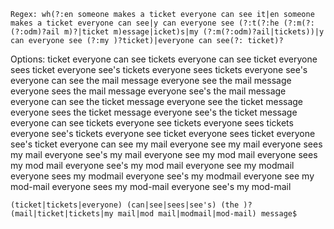 ```
Regex: wh(?:en someone makes a ticket everyone can see it|en someone makes a ticket everyone can see|y can everyone see (?:t(?:he (?:m(?:(?:odm)?ail m)?|ticket m)essage|icket)s|my (?:m(?:odm)?ail|tickets))|y can everyone see (?:my )?ticket)|everyone can see(?: ticket)?
```

Options:
ticket everyone can see
tickets everyone can see
ticket everyone sees
ticket everyone see's
tickets everyone sees
tickets everyone see's
everyone can see the mail message
everyone see the mail message
everyone sees the mail message
everyone see's the mail message
everyone can see the ticket message
everyone see the ticket message
everyone sees the ticket message
everyone see's the ticket message
everyone can see tickets
everyone see tickets
everyone sees tickets
everyone see's tickets
everyone see ticket
everyone sees ticket
everyone see's ticket
everyone can see my mail
everyone see my mail
everyone sees my mail
everyone see's my mail
everyone see my mod mail
everyone sees my mod mail
everyone see's my mod mail
everyone see my modmail
everyone sees my modmail
everyone see's my modmail
everyone see my mod-mail
everyone sees my mod-mail
everyone see's my mod-mail

```
(ticket|tickets|everyone) (can|see|sees|see's) (the )?(mail|ticket|tickets|my mail|mod mail|modmail|mod-mail) message$
```
